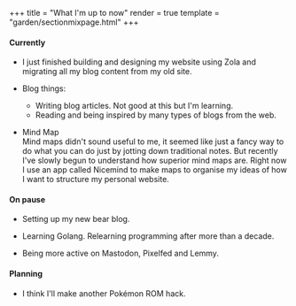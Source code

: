 +++
title = "What I'm up to now"
render = true
template = "garden/sectionmixpage.html"
+++

#### Currently
* I just finished building and designing my website using Zola and migrating all my blog content from my old site.
* Blog things: 
    - Writing blog articles. Not good at this but I'm learning.
    - Reading and being inspired by many types of blogs from the web.

* Mind Map \
    Mind maps didn't sound useful to me, it seemed like just a fancy way to do what you can do just by jotting down traditional notes. But recently I've slowly begun to understand how superior mind maps are. Right now I use an app called Nicemind to make maps to organise my ideas of how I want to structure my personal website. 

#### On pause

* Setting up my new bear blog.

* Learning Golang. Relearning programming after more than a decade.

* Being more active on Mastodon, Pixelfed and Lemmy.

#### Planning

* I think I'll make another Pokémon ROM hack.

